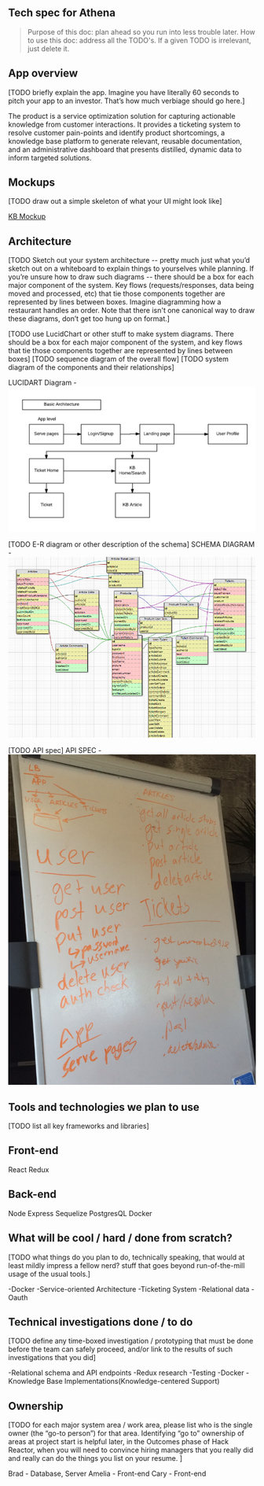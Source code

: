 ## Tech spec for Athena ##

>Purpose of this doc: plan ahead so you run into less trouble later.
>How to use this doc: address all the TODO's. If a given TODO is irrelevant, just delete it.

## App overview ## 
[TODO briefly explain the app. Imagine you have literally 60 seconds to pitch your app to an investor. That’s how much verbiage should go here.]

 The product is a service optimization solution for capturing actionable knowledge from customer interactions. It provides a ticketing system to resolve customer pain-points and identify product shortcomings, a knowledge base platform to generate relevant, reusable documentation, and an administrative dashboard that presents distilled, dynamic data to inform targeted solutions.

## Mockups ##
[TODO draw out a simple skeleton of what your UI might look like]

[KB Mockup](https://github.com/Wistful-Bison/athena/blob/master/mockupFiles/kbArticle.html)


## Architecture ##
[TODO Sketch out your system architecture -- pretty much just what you’d sketch out on a whiteboard to explain things to yourselves while planning. If you’re unsure how to draw such diagrams -- there should be a box for each major component of the system. Key flows (requests/responses, data being moved and processed, etc) that tie those components together are represented by lines between boxes. Imagine diagramming how a restaurant handles an order. Note that there isn't one canonical way to draw these diagrams, don’t get too hung up on format.]

[TODO use LucidChart or other stuff to make system diagrams. There should be a box for each major component of the system, and key flows that tie those components together are represented by lines between boxes]
[TODO sequence diagram of the overall flow]
[TODO system diagram of the components and their relationships]

LUCIDART Diagram - ![alt text](https://github.com/Wistful-Bison/athena/blob/master/Diagrams/Thesis%20Architecture%20-%20Page%201.png)


[TODO E-R diagram or other description of the schema]
SCHEMA DIAGRAM - ![alt text](https://github.com/Wistful-Bison/athena/blob/master/Diagrams/Screen%20Shot%202016-09-22%20at%203.14.40%20PM.png)

[TODO API spec]
API SPEC - ![alt text](https://github.com/Wistful-Bison/athena/blob/master/Diagrams/API%20Spec.jpg)


## Tools and technologies we plan to use ##
[TODO list all key frameworks and libraries]

Front-end
------------
React
Redux

Back-end
---------
Node
Express
Sequelize
PostgresQL
Docker


## What will be cool / hard / done from scratch? ##
[TODO what things do you plan to do, technically speaking, that would at least mildly impress a fellow nerd? stuff that goes beyond run-of-the-mill usage of the usual tools.]

-Docker
-Service-oriented Architecture
-Ticketing System
-Relational data
-Oauth

## Technical investigations done / to do ##
[TODO define any time-boxed investigation / prototyping that must be done before the team can safely proceed, and/or link to the results of such investigations that you did]

-Relational schema and API endpoints
-Redux research
-Testing
-Docker
-Knowledge Base Implementations(Knowledge-centered Support)

## Ownership ##
[TODO for each major system area / work area, please list who is the single owner (the  “go-to person”) for that area. Identifying “go to” ownership of areas at project start is helpful later, in the Outcomes phase of Hack Reactor, when you will need to convince hiring managers that you really did and really can do the things you list on your resume. ]

Brad - Database, Server
Amelia - Front-end
Cary - Front-end
